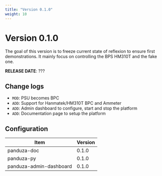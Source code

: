 ```yaml
---
title: "Version 0.1.0"
weight: 10
---
```


# Version 0.1.0

The goal of this version is to freeze current state of reflexion to ensure first demonstrations.
It mainly focus on controlling the BPS HM310T and the fake one.

**RELEASE DATE**: ???

## Change logs

- `MOD`: PSU becomes BPC
- `ADD`: Support for Hanmatek/HM310T BPC and Ammeter
- `ADD`: Admin dashboard to configure, start and stop the platform
- `ADD`: Documentation page to setup the platform

## Configuration

| Item                    | Version  |
| ----------------------- | -------- |
| panduza-doc             | 0.1.0    |
| panduza-py              | 0.1.0    |
| panduza-admin-dashboard | 0.1.0    |
